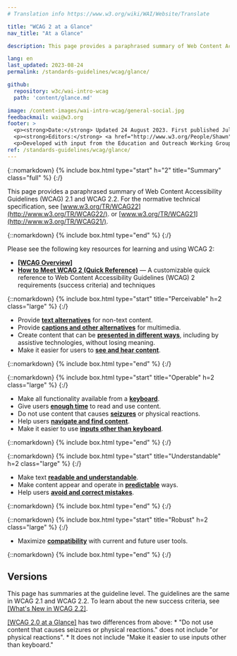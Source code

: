 ```yaml
---
# Translation info https://www.w3.org/wiki/WAI/Website/Translate

title: "WCAG 2 at a Glance"
nav_title: "At a Glance"

description: This page provides a paraphrased summary of Web Content Accessibility Guidelines (WCAG) 2.

lang: en
last_updated: 2023-08-24
permalink: /standards-guidelines/wcag/glance/

github:
  repository: w3c/wai-intro-wcag
  path: 'content/glance.md'

image: /content-images/wai-intro-wcag/general-social.jpg
feedbackmail: wai@w3.org
footer: >
  <p><strong>Date:</strong> Updated 24 August 2023. First published July 2008.</p>
  <p><strong>Editors:</strong> <a href="http://www.w3.org/People/Shawn">Shawn Lawton Henry</a> and Wayne Dick.</p>
  <p>Developed with input from the Education and Outreach Working Group (<a href="https://www.w3.org/WAI/about/groups/eowg/">EOWG</a>) and the Accessibility Guidelines Working Group (<a href="http://www.w3.org/WAI/GL/">AG WG</a>).</p>
ref: /standards-guidelines/wcag/glance/
---
```


{::nomarkdown}
{% include box.html type="start" h="2" title="Summary" class="full" %}
{:/}

This page provides a paraphrased summary of Web Content Accessibility Guidelines (WCAG) 2.1 and WCAG 2.2. For the normative technical specification, see [www.w3.org/TR/WCAG22](http://www.w3.org/TR/WCAG22/). or [www.w3.org/TR/WCAG21](http://www.w3.org/TR/WCAG21/).

{::nomarkdown}
{% include box.html type="end" %}
{:/}

Please see the following key resources for learning and using WCAG 2:
-   **[[WCAG Overview]](/standards-guidelines/wcag/)**
-   **[How to Meet WCAG 2 (Quick Reference)](http://www.w3.org/WAI/WCAG21/quickref/)** &mdash; A customizable quick reference to Web Content Accessibility Guidelines (WCAG) 2 requirements (success criteria) and techniques

{::nomarkdown}
{% include box.html type="start" title="Perceivable" h=2 class="large" %}
{:/}

-   Provide **[text alternatives](http://www.w3.org/WAI/WCAG21/quickref/#text-equiv)** for non-text content.
-   Provide [**captions and other alternatives**](http://www.w3.org/WAI/WCAG21/quickref/#media-equiv) for multimedia.
-   Create content that can be **[presented in different ways](http://www.w3.org/WAI/WCAG21/quickref/#content-structure-separation)**, including by assistive technologies, without losing meaning.
-   Make it easier for users to **[see and hear content](http://www.w3.org/WAI/WCAG21/quickref/#visual-audio-contrast)**.

{::nomarkdown}
{% include box.html type="end" %}
{:/}


{::nomarkdown}
{% include box.html type="start" title="Operable" h=2 class="large" %}
{:/}

-   Make all functionality available from a **[keyboard](http://www.w3.org/WAI/WCAG21/quickref/#keyboard-operation)**.
-   Give users **[enough time](http://www.w3.org/WAI/WCAG21/quickref/#time-limits)** to read and use content.
-   Do not use content that causes **[seizures](http://www.w3.org/WAI/WCAG21/quickref/#seizures-and-physical-reactions)** or physical reactions.
-   Help users **[navigate and find content](http://www.w3.org/WAI/WCAG21/quickref/#navigation-mechanisms)**.
-   Make it easier to use **[inputs other than keyboard](https://www.w3.org/WAI/WCAG21/quickref/#input-modalities)**.

{::nomarkdown}
{% include box.html type="end" %}
{:/}

{::nomarkdown}
{% include box.html type="start" title="Understandable" h=2 class="large" %}
{:/}

-   Make text **[readable and understandable](http://www.w3.org/WAI/WCAG21/quickref/#meaning)**.
-   Make content appear and operate in **[predictable](http://www.w3.org/WAI/WCAG21/quickref/#consistent-behavior)** ways.
-   Help users **[avoid and correct mistakes](http://www.w3.org/WAI/WCAG21/quickref/#minimize-error)**.

{::nomarkdown}
{% include box.html type="end" %}
{:/}

{::nomarkdown}
{% include box.html type="start" title="Robust" h=2 class="large" %}
{:/}

-   Maximize **[compatibility](http://www.w3.org/WAI/WCAG21/quickref/#ensure-compat)** with current and future user tools.

{::nomarkdown}
{% include box.html type="end" %}
{:/}

## Versions

This page has summaries at the guideline level. The guidelines are the same in WCAG 2.1 and WCAG 2.2. To learn about the new success criteria, see [[What's New in WCAG 2.2]](standards-guidelines/wcag/new-in-22/).

[[WCAG 2.0 at a Glance]](/standards-guidelines/wcag/20/glance/) has two differences from above:
    * "Do not use content that causes seizures or physical reactions." does not include "or physical reactions".
    * It does not include "Make it easier to use inputs other than keyboard."
